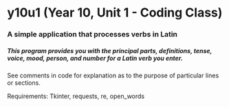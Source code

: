 # y10u1 (Year 10, Unit 1 - Coding Class)
### A simple application that processes verbs in Latin

##### This program provides you with the principal parts, definitions, tense, voice, mood, person, and number for a Latin verb you enter.

See comments in code for explanation as to the purpose of particular lines or sections.

Requirements: Tkinter, requests, re, open_words
